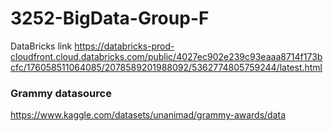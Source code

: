# 3252-BigData-Group-F

DataBricks link https://databricks-prod-cloudfront.cloud.databricks.com/public/4027ec902e239c93eaaa8714f173bcfc/176058511064085/2078589201988092/5362774805759244/latest.html

### Grammy datasource
https://www.kaggle.com/datasets/unanimad/grammy-awards/data